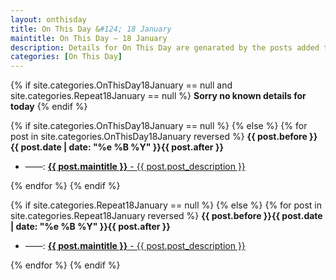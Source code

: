 ```yaml
---
layout: onthisday
title: On This Day &#124; 18 January
maintitle: On This Day — 18 January
description: Details for On This Day are genarated by the posts added to the website so the content is subject to changes/updates over time.
categories: [On This Day]
---
```


{% if site.categories.OnThisDay18January == null and site.categories.Repeat18January == null %}
<strong>Sorry no known details for today</strong>
{% endif %}

{% if site.categories.OnThisDay18January == null %}
{% else %}
{% for post in site.categories.OnThisDay18January reversed %}
<strong>{{ post.before }}{{ post.date | date: "%e %B %Y" }}{{ post.after }}</strong>
<ul>
<li> ——: <a href="{{ post.url }}"><strong>{{ post.maintitle }}</strong> - {{ post.post_description }}</a></li>
</ul>
{% endfor %}
{% endif %}

{% if site.categories.Repeat18January == null %}
{% else %}
{% for post in site.categories.Repeat18January reversed %}
<strong>{{ post.before }}{{ post.date | date: "%e %B %Y" }}{{ post.after }}</strong>
<ul>
<li> ——: <a href="{{ post.url }}"><strong>{{ post.maintitle }}</strong> - {{ post.post_description }}</a></li>
</ul>
{% endfor %}
{% endif %}
